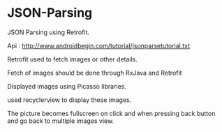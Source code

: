 # JSON-Parsing
JSON Parsing using Retrofit.


Api : http://www.androidbegin.com/tutorial/jsonparsetutorial.txt

Retrofit used to fetch images or other details.

Fetch of images should be done through RxJava and Retrofit

Displayed images using Picasso libraries.

used recyclerview to display these images.

The picture becomes fullscreen on click and when pressing back button and go back to multiple images view.
